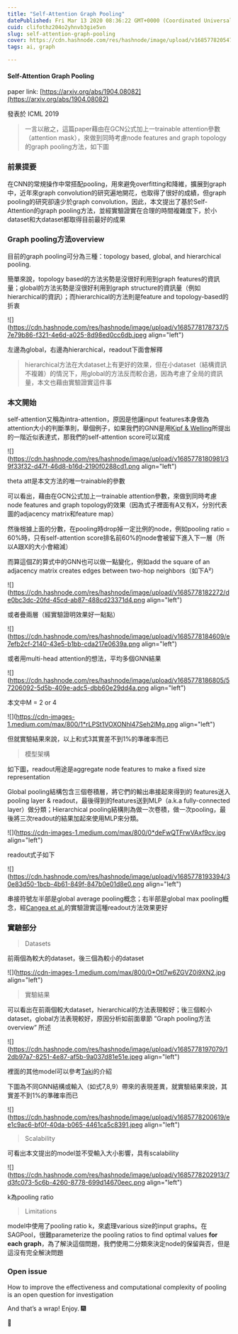 ```yaml
---
title: "Self-Attention Graph Pooling"
datePublished: Fri Mar 13 2020 08:36:22 GMT+0000 (Coordinated Universal Time)
cuid: clifothz204o2yhnvb3gie5vn
slug: self-attention-graph-pooling
cover: https://cdn.hashnode.com/res/hashnode/image/upload/v1685778205478/2c1ba442-001b-4a6e-87cb-06e90a889c7a.png
tags: ai, graph

---
```


#### Self-Attention Graph Pooling

paper link: [https://arxiv.org/abs/1904.08082](https://arxiv.org/abs/1904.08082)

發表於 ICML 2019

> 一言以敝之，這篇paper藉由在GCN公式加上一trainable attention參數（attention mask），來做到同時考慮node features and graph topology的graph pooling方法，如下圖

### 前景提要

在CNN的常規操作中常搭配pooling，用來避免overfitting和降維，擴展到graph中，近年來graph convolution的研究遍地開花，也取得了很好的成績，但graph pooling的研究卻遠少於graph convolution，因此，本文提出了基於Self-Attention的graph pooling方法，並經實驗證實在合理的時間複雜度下，於小dataset和大dataset都取得目前最好的成果

### Graph pooling方法overview

目前的graph pooling可分為三種：topology based, global, and hierarchical pooling.

簡單來說，topology based的方法劣勢是沒很好利用到graph features的資訊量；global的方法劣勢是沒很好利用到graph structure的資訊量（例如hierarchical的資訊）；而hierarchical的方法則是feature and topology-based的折衷

![](https://cdn.hashnode.com/res/hashnode/image/upload/v1685778178737/57e79b86-f321-4e6d-a025-8d98ed0cc6db.jpeg align="left")

左邊為global，右邊為hierarchical，readout下面會解釋

> hierarchical方法在大dataset上有更好的效果，但在小dataset（結構資訊不複雜）的情況下，用global的方法反而較合適，因為考慮了全局的資訊量，本文也藉由實驗證實這件事

### 本文開始

self-attention又稱為intra-attention，原因是他讓input features本身做為attention大小的判斷準則，舉個例子，如果我們的GNN是用[Kipf & Welling](https://arxiv.org/abs/1609.02907)所提出的一階近似表達式，那我們的self-attention score可以寫成

![](https://cdn.hashnode.com/res/hashnode/image/upload/v1685778180981/39f33f32-d47f-46d8-b16d-2190f0288cd1.png align="left")

theta att是本文方法的唯一trainable的參數

可以看出，藉由在GCN公式加上一trainable attention參數，來做到同時考慮node features and graph topology的效果（因為式子裡面有A又有X，分別代表圖的adjacency matrix和feature map）

然後根據上面的分數，在pooling時drop掉一定比例的node，例如pooling ratio = 60%時，只有self-attention score排名前60%的node會被留下進入下一層（所以A跟X的大小會縮減）

而算這個Z的算式中的GNN也可以做一點變化，例如add the square of an adjacency matrix creates edges between two-hop neighbors（如下A²）

![](https://cdn.hashnode.com/res/hashnode/image/upload/v1685778182272/de0bc3dc-20fd-45cd-ab87-488cd23371d4.png align="left")

或者疊兩層（經實驗證明效果好一點點）

![](https://cdn.hashnode.com/res/hashnode/image/upload/v1685778184609/e7efb2cf-2140-43e5-b1bb-cda217e0639a.png align="left")

或者用multi-head attention的想法，平均多個GNN結果

![](https://cdn.hashnode.com/res/hashnode/image/upload/v1685778186805/57206092-5d5b-409e-adc5-dbb60e29dd4a.png align="left")

本文中M = 2 or 4

![](https://cdn-images-1.medium.com/max/800/1*rLPSt1VOXONhl47Seh2lMg.png align="left")

但就實驗結果來說，以上和式3其實差不到1%的準確率而已

> 模型架構

如下圖，readout用途是aggregate node features to make a fixed size representation

Global pooling結構包含三個卷積層，將它們的輸出串接起來得到的 features送入pooling layer & readout，最後得到的features送到MLP（a.k.a fully-connected layer）做分類；Hierarchical pooling結構則為做一次卷積，做一次pooling，最後將三次readout的結果加起來使用MLP來分類。

![](https://cdn-images-1.medium.com/max/800/0*deFwQTFrwVAxf9cv.jpg align="left")

readout式子如下

![](https://cdn.hashnode.com/res/hashnode/image/upload/v1685778193394/30e83d50-1bcb-4b61-849f-847b0e01d8e0.png align="left")

串接符號左半部是global average pooling概念；右半部是global max pooling概念，經[Cangea et al.](https://arxiv.org/abs/1811.01287)的實驗證實這種readout方法效果更好

### 實驗部分

> Datasets

前兩個為較大的dataset，後三個為較小的dataset

![](https://cdn-images-1.medium.com/max/800/0*Otl7w6ZGVZ0i9XN2.jpg align="left")

> 實驗結果

可以看出在前兩個較大dataset，hierarchical的方法表現較好；後三個較小dataset，global方法表現較好，原因分析如前面章節 ”Graph pooling方法overview” 所述

![](https://cdn.hashnode.com/res/hashnode/image/upload/v1685778197079/12db97a7-8251-4e87-af5b-9a037d81e51e.jpeg align="left")

裡面的其他model可以參考[Taki](https://zhuanlan.zhihu.com/p/104837556)的介紹

下圖為不同GNN結構或輸入（如式7,8,9）帶來的表現差異，就實驗結果來說，其實差不到1%的準確率而已

![](https://cdn.hashnode.com/res/hashnode/image/upload/v1685778200619/ee1c9ac6-bf0f-40da-b065-4461ca5c8391.jpeg align="left")

> Scalability

可看出本文提出的model並不受輸入大小影響，具有scalability

![](https://cdn.hashnode.com/res/hashnode/image/upload/v1685778202913/7d3fc073-5c6b-4260-8778-699d14670eec.png align="left")

k為pooling ratio

> Limitations

model中使用了pooling ratio k，來處理various size的input graphs。在SAGPool，很難parameterize the pooling ratios to find optimal values **for each graph**，為了解決這個問題，我們使用二分類來決定node的保留與否，但是這沒有完全解決問題

### Open issue

How to improve the effectiveness and computational complexity of pooling is an open question for investigation

And that’s a wrap! Enjoy. 🎆

👏